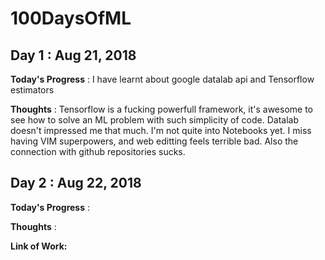 # 100DaysOfML

## Day 1 : Aug 21, 2018

**Today's Progress** : I have learnt about google datalab api and Tensorflow estimators

**Thoughts** : Tensorflow is a fucking powerfull framework, it's awesome to see how to solve an ML problem with such simplicity of code. Datalab doesn't impressed me that much. I'm not quite into Notebooks yet. I miss having VIM superpowers, and web editting feels terrible bad. Also the connection with github repositories sucks.



## Day 2 : Aug 22, 2018

**Today's Progress** : 

**Thoughts** :

**Link of Work:**  
